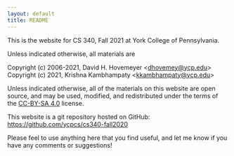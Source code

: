 ```yaml
---
layout: default
title: README
---
```


This is the website for CS 340, Fall 2021 at York College of
Pennsylvania.

Unless indicated otherwise, all materials are

Copyright (c) 2006-2021, David H. Hovemeyer &lt;<dhovemey@ycp.edu>&gt;
Copyright (c) 2021, Krishna Kambhampaty &lt;<kkambhampaty@ycp.edu>&gt;


Unless indicated otherwise, all of the materials on this website
are open source, and may be used, modified, and redistributed
under the terms of the <a href="http://creativecommons.org/licenses/by-sa/4.0/us/">CC-BY-SA 4.0</a>
license.

This website is a git repository hosted on GitHub: <https://github.com/ycpcs/cs340-fall2020>

Please feel to use anything here that you find useful,
and let me know if you have any comments or suggestions!
